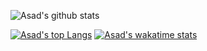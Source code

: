 ![Asad's github stats](https://github-readme-stats.vercel.app/api?username=emplov&show_icons=true&theme=dark&hide=prs,issues,stars)
<!-- ![Top Langs](https://github-readme-stats.vercel.app/api/top-langs/?username=emplov&theme=dark&layout=compact&langs_count=10&hide=prs,issues,stars&bg_color=30,e96443,904e95&title_color=fff&text_color=fff) -->
[![Asad's top Langs](https://github-readme-stats.vercel.app/api/top-langs/?username=emplov&layout=compact&theme=dark)](https://github.com/emplov/github-readme-stats)
[![Asad's wakatime stats](https://github-readme-stats.vercel.app/api/wakatime?username=emplov)](https://github.com/emplov/github-readme-stats)
